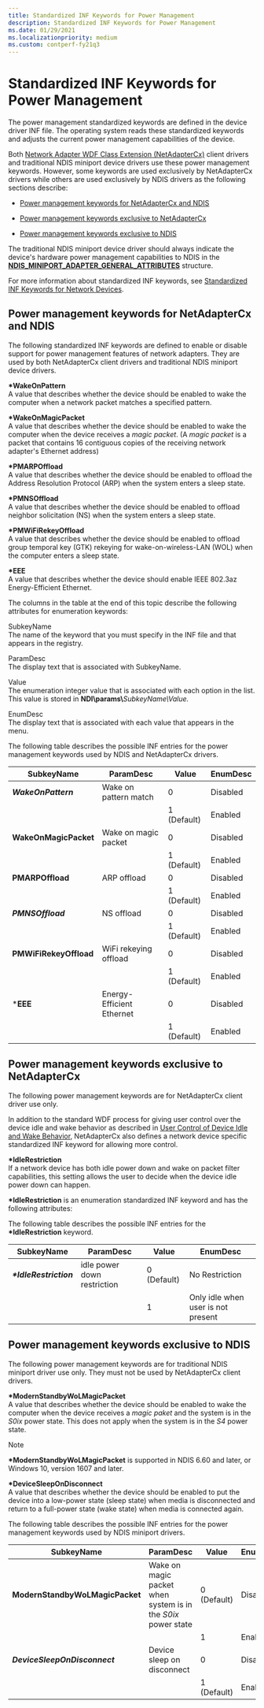 ```yaml
---
title: Standardized INF Keywords for Power Management
description: Standardized INF Keywords for Power Management
ms.date: 01/29/2021
ms.localizationpriority: medium
ms.custom: contperf-fy21q3
---
```


# Standardized INF Keywords for Power Management

The power management standardized keywords are defined in the device driver INF file. The operating system reads these standardized keywords and adjusts the current power management capabilities of the device. 

Both [Network Adapter WDF Class Extension (NetAdapterCx)](../netcx/index.md) client drivers and traditional NDIS miniport device drivers use these power management keywords. However, some keywords are used exclusively by NetAdapterCx drivers while others are used exclusively by NDIS drivers as the following sections describe:

* [Power management keywords for NetAdapterCx and NDIS](#power-management-keywords-for-netadaptercx-and-ndis)

* [Power management keywords exclusive to NetAdapterCx](#power-management-keywords-exclusive-to-netadaptercx)

* [Power management keywords exclusive to NDIS](#power-management-keywords-exclusive-to-ndis)

The traditional NDIS miniport device driver should always indicate the device's hardware power management capabilities to NDIS in the [**NDIS\_MINIPORT\_ADAPTER\_GENERAL\_ATTRIBUTES**](/windows-hardware/drivers/ddi/ndis/ns-ndis-_ndis_miniport_adapter_general_attributes) structure.

 

For more information about standardized INF keywords, see [Standardized INF Keywords for Network Devices](standardized-inf-keywords-for-network-devices.md).

## Power management keywords for NetAdapterCx and NDIS

The following standardized INF keywords are defined to enable or disable support for power management features of network adapters. They are used by both NetAdapterCx client drivers and traditional NDIS miniport device drivers.

<a href="" id="-wakeonpattern"></a>**\*WakeOnPattern**  
A value that describes whether the device should be enabled to wake the computer when a network packet matches a specified pattern.

<a href="" id="-wakeonmagicpacket"></a>**\*WakeOnMagicPacket**  
A value that describes whether the device should be enabled to wake the computer when the device receives a *magic packet*. (A *magic packet* is a packet that contains 16 contiguous copies of the receiving network adapter's Ethernet address)

<a href="" id="-pmarpoffload"></a>**\*PMARPOffload**  
A value that describes whether the device should be enabled to offload the Address Resolution Protocol (ARP) when the system enters a sleep state.

<a href="" id="-pmnsoffload"></a>**\*PMNSOffload**  
A value that describes whether the device should be enabled to offload neighbor solicitation (NS) when the system enters a sleep state.

<a href="" id="-pmwifirekeyoffload"></a>**\*PMWiFiRekeyOffload**  
A value that describes whether the device should be enabled to offload group temporal key (GTK) rekeying for wake-on-wireless-LAN (WOL) when the computer enters a sleep state.

<a href="" id="-eee"></a>**\*EEE**  
A value that describes whether the device should enable IEEE 802.3az Energy-Efficient Ethernet.

The columns in the table at the end of this topic describe the following attributes for enumeration keywords:

<a href="" id="subkeyname"></a>SubkeyName  
The name of the keyword that you must specify in the INF file and that appears in the registry.

<a href="" id="paramdesc"></a>ParamDesc  
The display text that is associated with SubkeyName.

<a href="" id="value"></a>Value  
The enumeration integer value that is associated with each option in the list. This value is stored in **NDI\\params\\**<em>SubkeyName\\Value.</em>

<a href="" id="enumdesc"></a>EnumDesc  
The display text that is associated with each value that appears in the menu.

The following table describes the possible INF entries for the power management keywords used by NDIS and NetAdapterCx drivers.


|SubkeyName|ParamDesc|Value|EnumDesc|
|--- |--- |--- |--- |
|**_WakeOnPattern_**|Wake on pattern match|0|Disabled|
|||1 (Default)|Enabled|
|**WakeOnMagicPacket**|Wake on magic packet|0|Disabled|
|||1 (Default)|Enabled|
|**PMARPOffload**|ARP offload|0|Disabled|
|||1 (Default)|Enabled|
|**_PMNSOffload_**|NS offload|0|Disabled|
|||1 (Default)|Enabled|
|**PMWiFiRekeyOffload**|WiFi rekeying offload|0|Disabled|
|||1 (Default)|Enabled|
|***EEE**|Energy-Efficient Ethernet|0|Disabled|
|||1 (Default)|Enabled|

## Power management keywords exclusive to NetAdapterCx

The following power management keywords are for NetAdapterCx client driver use only. 

In addition to the standard WDF process for giving user control over the device idle and wake behavior as described in [User Control of Device Idle and Wake Behavior](../wdf/user-control-of-device-idle-and-wake-behavior.md), NetAdapterCx also defines a network device specific standardized INF keyword for allowing more control.

**\*IdleRestriction**  
If a network device has both idle power down and wake on packet filter capabilities, this setting allows the user to decide when the device idle power down can happen.

**\*IdleRestriction** is an enumeration standardized INF keyword and has the following attributes:

The following table describes the possible INF entries for the **\*IdleRestriction** keyword.

|SubkeyName|ParamDesc|Value|EnumDesc|
|--- |--- |--- |--- |
|**_*IdleRestriction_**|idle power down restriction|0 (Default)|No Restriction|
|||1|Only idle when user is not present|


## Power management keywords exclusive to NDIS

The following power management keywords are for traditional NDIS miniport driver use only. They must not be used by NetAdapterCx client drivers.

<a href="" id="-modernstandbywolmagicpacket"></a>**\*ModernStandbyWoLMagicPacket**  
A value that describes whether the device should be enabled to wake the computer when the device receives a *magic paket* and the system is in the *S0ix* power state. This does not apply when the system is in the *S4* power state.

> [!NOTE]
> **\*ModernStandbyWoLMagicPacket** is supported in NDIS 6.60 and later, or Windows 10, version 1607 and later. 

<a href="" id="-devicesleepondisconnect"></a>**\*DeviceSleepOnDisconnect**  
A value that describes whether the device should be enabled to put the device into a low-power state (sleep state) when media is disconnected and return to a full-power state (wake state) when media is connected again.

The following table describes the possible INF entries for the power management keywords used by NDIS miniport drivers.

|SubkeyName|ParamDesc|Value|EnumDesc|
|--- |--- |--- |--- |
|**ModernStandbyWoLMagicPacket**|Wake on magic packet when system is in the _S0ix_ power state|0 (Default)|Disabled|
|||1|Enabled|
|**_DeviceSleepOnDisconnect_**|Device sleep on disconnect|0|Disabled|
|||1 (Default)|Enabled|
 

